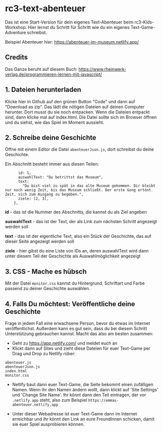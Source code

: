# rc3-text-abenteuer
Das ist eine Start-Version für dein eigenes Text-Abenteuer beim rc3-Kids-Workshop. 
Hier lernst du Schritt für Schritt wie du ein eigenes Text-Game-Adventure schreibst.

Beispiel Abenteuer hier:
https://abenteuer-im-museum.netlify.app/

## Credits
Das Ganze beruht auf diesem Buch: 
https://www.rheinwerk-verlag.de/programmieren-lernen-mit-javascript/

## 1. Dateien herunterladen
Klicke hier in Github auf den grünen Button "Code" und dann auf "Download as zip". Das lädt die nötigen Dateien auf deinen Computer herunter. Dort musst du sie noch entpacken.
Wenn die Dateien entpackt sind, dann klicke mal auf index.html. Die Datei sollte sich im Browser öffnen und du siehst, wie das Spiel im Moment aussieht.

## 2. Schreibe deine Geschichte
Öffne mit einem Editor die Datei `abenteuerJson.js`, dort schreibst du deine Geschichte.

Ein Abschnitt besteht immer aus diesen Teilen: 

``` {
      id: 1,
      auswahlText: "Du betrittst das Museum",
      text:
        "Du bist viel zu spät in das alte Museum gekommen. Dir bleibt nur noch wenig Zeit, bis das Museum schließt. Der erste Gong ertönt. Zeit, sich zum Ausgang zu begeben.",
      ziele: [2, 3],
    },
```

**id** - das ist die Nummer des Abschnitts, die kannst du als Ziel angeben

**auswahlText** - das ist der Text, der als Link zum nächsten Schritt angezeigt werden soll

**text** - das ist der eigentliche Text, also ein Stück der Geschichte, das auf dieser Seite angezeigt werden soll

**ziele** - hier gibst du eine Liste von IDs an, deren auswahlText wird dann unter diesem Teil der Geschichte als Auswahlmöglichkeit angezeigt

## 3. CSS - Mache es hübsch
Mit der Datei `monitor.css` kannst du Hintergrund, Schriftart und Farbe passend zu deiner Geschichte auswählen.

## 4. Falls Du möchtest: Veröffentliche deine Geschichte
Frage in jedem Fall eine erwachsene Person, bevor du etwas im Internet veröffentlichst. Außerdem kann es gut sein, dass du bei diesem Schritt Unterstützung gebrauchen kannst.
Macht das also am besten zusammen: 
- Geht zu https://app.netlify.com/ und meldet euch an
- Klickt dann auf Sites und zieht diese Dateien für euer Text-Game per Drag und Drop zu Netlify rüber:

```
abenteuer.js
abenteuerJson.js
index.html
monitor.css
```

- Netlify baut dann euer Text-Game, die Seite bekommt einen zufälligen Namen. Wenn ihr den Namen ändern wollt, dann klickt auf 'Site Settings' und 'Change Site Name'. Ihr könnt dann den Teil eintragen, der vor `.netlify.app` steht, also zum Beispiel `https://emmas-abenteuer.netlify.app` 

- Unter dieser Webadresse ist euer Text-Game dann im Internet erreichbar und ihr könnt den Link an eure FreundInnen schicken, damit sie euer Spiel ausprobieren können.